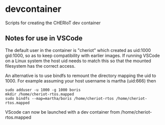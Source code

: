 # devcontainer
Scripts for creating the CHERIoT dev container

## Notes for use in VSCode
The default user in the container is "cheriot" which created as uid:1000 gid:1000, so as to keep compatibility with earlier images.
If running VSCode on a Linux system the host uid needs to match this so that the mounted filesystem has the correct access.

An alternative is to use bindfs to remount the directory mapping the uid to 1000.  For example assuming your host username is martha (uid:666) then

```
sudo adduser -u 1000 -g 1000 boris
mkdir /home/cheriot-rtos.mapped
sudo bindfs --map=martha/boris /home/cheriot-rtos /home/cheriot-rtos.mapped
```

VScode can now be launched with a dev container from /home/cheriot-rtos.mapped 

